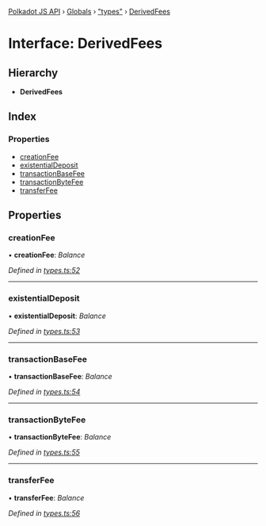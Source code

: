 [Polkadot JS API](../README.md) › [Globals](../globals.md) › ["types"](../modules/_types_.md) › [DerivedFees](_types_.derivedfees.md)

# Interface: DerivedFees

## Hierarchy

* **DerivedFees**

## Index

### Properties

* [creationFee](_types_.derivedfees.md#creationfee)
* [existentialDeposit](_types_.derivedfees.md#existentialdeposit)
* [transactionBaseFee](_types_.derivedfees.md#transactionbasefee)
* [transactionByteFee](_types_.derivedfees.md#transactionbytefee)
* [transferFee](_types_.derivedfees.md#transferfee)

## Properties

###  creationFee

• **creationFee**: *Balance*

*Defined in [types.ts:52](https://github.com/polkadot-js/api/blob/7555a3a7ce/packages/api-derive/src/types.ts#L52)*

___

###  existentialDeposit

• **existentialDeposit**: *Balance*

*Defined in [types.ts:53](https://github.com/polkadot-js/api/blob/7555a3a7ce/packages/api-derive/src/types.ts#L53)*

___

###  transactionBaseFee

• **transactionBaseFee**: *Balance*

*Defined in [types.ts:54](https://github.com/polkadot-js/api/blob/7555a3a7ce/packages/api-derive/src/types.ts#L54)*

___

###  transactionByteFee

• **transactionByteFee**: *Balance*

*Defined in [types.ts:55](https://github.com/polkadot-js/api/blob/7555a3a7ce/packages/api-derive/src/types.ts#L55)*

___

###  transferFee

• **transferFee**: *Balance*

*Defined in [types.ts:56](https://github.com/polkadot-js/api/blob/7555a3a7ce/packages/api-derive/src/types.ts#L56)*
